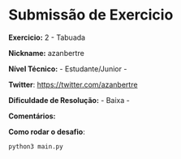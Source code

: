 # Submissão de Exercicio

**Exercicio:** 2 - Tabuada

**Nickname:** azanbertre

**Nível Técnico:** - Estudante/Junior -

**Twitter**: https://twitter.com/azanbertre

**Dificuldade de Resolução:** - Baixa -

**Comentários:**

**Como rodar o desafio**:

```bash
python3 main.py
```